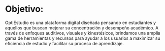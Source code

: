 # Objetivo:
 OptiEstudio es una plataforma digital diseñada pensando en estudiantes y aquellos que 
 buscan mejorar su concentración y desempeño académico. A través de enfoques 
 auditivos, visuales y kinestésicos, brindamos una amplia gama de herramientas y recursos 
para ayudar a los usuarios a maximizar su eficiencia de estudio y facilitar su proceso de 
aprendizaje.

